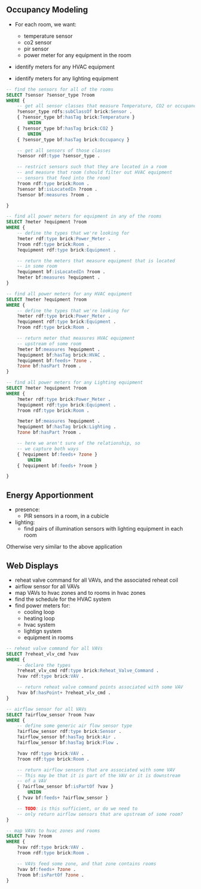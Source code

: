 ## Occupancy Modeling

- For each room, we want:
  - temperature sensor
  - co2 sensor
  - pir sensor
  - power meter for any equipment in the room

- identify meters for any HVAC equipment
- identify meters for any lighting equipment

```sql
-- find the sensors for all of the rooms
SELECT ?sensor ?sensor_type ?room
WHERE {
    -- get all sensor classes that measure Temperature, CO2 or occupancy
    ?sensor_type rdfs:subClassOf brick:Sensor .
    { ?sensor_type bf:hasTag brick:Temperature }
        UNION
    { ?sensor_type bf:hasTag brick:CO2 }
        UNION
    { ?sensor_type bf:hasTag brick:Occupancy }

    -- get all sensors of those classes
    ?sensor rdf:type ?sensor_type .

    -- restrict sensors such that they are located in a room
    -- and measure that room (should filter out HVAC equipment
    -- sensors that feed into the room)
    ?room rdf:type brick:Room .
    ?sensor bf:isLocatedIn ?room .
    ?sensor bf:measures ?room .

}

-- find all power meters for equipment in any of the rooms
SELECT ?meter ?equipment ?room
WHERE {
    -- define the types that we're looking for
    ?meter rdf:type brick:Power_Meter .
    ?room rdf:type brick:Room .
    ?equipment rdf:type brick:Equipment .

    -- return the meters that measure equipment that is located
    -- in some room
    ?equipment bf:isLocatedIn ?room .
    ?meter bf:measures ?equipment .
}

-- find all power meters for any HVAC equipment
SELECT ?meter ?equipment ?room
WHERE {
    -- define the types that we're looking for
    ?meter rdf:type brick:Power_Meter .
    ?equipment rdf:type brick:Equipment .
    ?room rdf:type brick:Room .

    -- return meter that measures HVAC equipment
    -- upstream of some room
    ?meter bf:measures ?equipment .
    ?equipment bf:hasTag brick:HVAC .
    ?equipment bf:feeds+ ?zone .
    ?zone bf:hasPart ?room .
}

-- find all power meters for any Lighting equipment
SELECT ?meter ?equipment ?room
WHERE {
    ?meter rdf:type brick:Power_Meter .
    ?equipment rdf:type brick:Equipment .
    ?room rdf:type brick:Room .

    ?meter bf:measures ?equipment .
    ?equipment bf:hasTag brick:Lighting .
    ?zone bf:hasPart ?room .

    -- here we aren't sure of the relationship, so
    -- we capture both ways
    { ?equipment bf:feeds+ ?zone }
        UNION
    { ?equipment bf:feeds+ ?room }

}
```


## Energy Apportionment

- presence:
    - PIR sensors in a room, in a cubicle
- lighting:
    - find pairs of illumination sensors with lighting equipment in each room

Otherwise very similar to the above application

## Web Displays

- reheat valve command for all VAVs, and the associated reheat coil
- airflow sensor for all VAVs
- map VAVs to hvac zones and to rooms in hvac zones
- find the schedule for the HVAC system
- find power meters for:
    - cooling loop
    - heating loop
    - hvac system
    - lightign system
    - equipment in rooms


```sql
-- reheat valve command for all VAVs
SELECT ?reheat_vlv_cmd ?vav
WHERE {
    -- declare the types
    ?reheat_vlv_cmd rdf:type brick:Reheat_Valve_Command .
    ?vav rdf:type brick:VAV .

    -- return reheat valve command points associated with some VAV
    ?vav bf:hasPoint+ ?reheat_vlv_cmd .
}

-- airflow sensor for all VAVs
SELECT ?airflow_sensor ?room ?vav
WHERE {
    -- define some generic air flow sensor type
    ?airflow_sensor rdf:type brick:Sensor .
    ?airflow_sensor bf:hasTag brick:Air .
    ?airflow_sensor bf:hasTag brick:Flow .

    ?vav rdf:type brick:VAV .
    ?room rdf:type brick:Room .

    -- return airflow sensors that are associated with some VAV
    -- This may be that it is part of the VAV or it is downstream
    -- of a VAV
    { ?airflow_sensor bf:isPartOf ?vav }
        UNION
    { ?vav bf:feeds+ ?airflow_sensor }

    -- TODO: is this sufficient, or do we need to
    -- only return airflow sensors that are upstream of some room?
}

-- map VAVs to hvac zones and rooms
SELECT ?vav ?room
WHERE {
    ?vav rdf:type brick:VAV .
    ?room rdf:type brick:Room .

    -- VAVs feed some zone, and that zone contains rooms
    ?vav bf:feeds+ ?zone .
    ?room bf:isPartOf ?zone .
}
```
